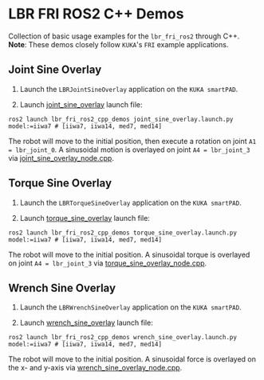 # LBR FRI ROS2 C++ Demos
Collection of basic usage examples for the `lbr_fri_ros2` through C++. **Note**: These demos closely follow `KUKA`'s `FRI` example applications.

## Joint Sine Overlay
1. Launch the `LBRJointSineOverlay` application on the `KUKA smartPAD`.

2. Launch [joint_sine_overlay](launch/joint_sine_overlay.launch.py) launch file:
```shell
ros2 launch lbr_fri_ros2_cpp_demos joint_sine_overlay.launch.py model:=iiwa7 # [iiwa7, iiwa14, med7, med14]
```
The robot will move to the initial position, then execute a rotation on joint `A1 = lbr_joint_0`. A sinusoidal motion is overlayed on joint `A4 = lbr_joint_3` via [joint_sine_overlay_node.cpp](src/joint_sine_overlay_node.cpp).

## Torque Sine Overlay
1. Launch the `LBRTorqueSineOverlay` application on the `KUKA smartPAD`.

2. Launch [torque_sine_overlay](launch/torque_sine_overlay.launch.py) launch file:
```shell
ros2 launch lbr_fri_ros2_cpp_demos torque_sine_overlay.launch.py model:=iiwa7 # [iiwa7, iiwa14, med7, med14]
```
The robot will move to the initial position. A sinusoidal torque is overlayed on joint `A4 = lbr_joint_3` via [torque_sine_overlay_node.cpp](src/torque_sine_overlay_node.cpp).

## Wrench Sine Overlay
1. Launch the `LBRWrenchSineOverlay` application on the `KUKA smartPAD`.

2. Launch [wrench_sine_overlay](launch/wrench_sine_overlay.launch.py) launch file:
```shell
ros2 launch lbr_fri_ros2_cpp_demos wrench_sine_overlay.launch.py model:=iiwa7 # [iiwa7, iiwa14, med7, med14]
```
The robot will move to the initial position. A sinusoidal force is overlayed on the x- and y-axis via [wrench_sine_overlay_node.cpp](src/wrench_sine_overlay_node.cpp).
